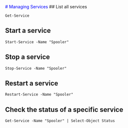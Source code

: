 <span style="color:blue">
# Managing Services
</span>
## List all services

    Get-Service

## Start a service

    Start-Service -Name "Spooler"

## Stop a service

    Stop-Service -Name "Spooler"

## Restart a service

    Restart-Service -Name "Spooler"

## Check the status of a specific service

    Get-Service -Name "Spooler" | Select-Object Status
